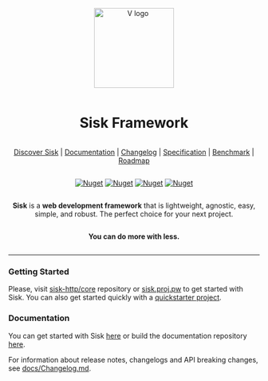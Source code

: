 <div align="center" style="display:grid;place-items:center;">
  <p>
      <a href="https://sisk.proj.pw/" target="_blank"><img width="160" src="https://github.com/sisk-http/core/blob/main/.github/Icon.png?raw=true" alt="V logo"></a>
  </p>
  <h1>Sisk Framework</h1>

  [Discover Sisk](https://sisk.project-principium.dev/) | [Documentation](https://sisk.project-principium.dev/read?q=/contents/docs/welcome.md) | [Changelog](https://github.com/sisk-http/docs/blob/master/Changelog.md) | [Specification](https://sisk.project-principium.dev/read?q=/contents/spec/index.md) | [Benchmark](https://github.com/sisk-http/benchmarks) | [Roadmap](https://github.com/orgs/sisk-http/projects/1)

  <div>

  <a href="">[![Nuget](https://img.shields.io/nuget/dt/Sisk.HttpServer?logo=nuget)](https://www.nuget.org/packages/Sisk.HttpServer/)</a>
  <a href="">[![Nuget](https://img.shields.io/github/license/sisk-http/core)](https://github.com/sisk-http/core/blob/master/LICENSE.txt)</a>
  <a href="">[![Nuget](https://img.shields.io/badge/.net%20version-%206%20|%207%20|%208-purple.svg?logo=dotnet)](#)</a>
  <a href="">[![Nuget](https://img.shields.io/badge/platform-win%20|%20unix%20|%20osx-orange.svg)](#)</a>

  </div>

  **Sisk** is a **web development framework** that is lightweight, agnostic, easy, simple, and robust. The perfect choice for your next project.

  **You can do more with less.**

</div>

-----

### Getting Started

Please, visit [sisk-http/core](https://github.com/sisk-http/core) repository or [sisk.proj.pw](https://sisk.proj.pw) to get started with Sisk. You can also get started quickly with a [quickstarter project](https://github.com/sisk-http/quickstart).

### Documentation

You can get started with Sisk [here](https://sisk.project-principium.dev/read?q=/contents/docs/getting-started.md) or build the documentation repository [here](https://github.com/sisk-http/docs).

For information about release notes, changelogs and API breaking changes, see [docs/Changelog.md](https://github.com/sisk-http/docs/blob/master/Changelog.md).
